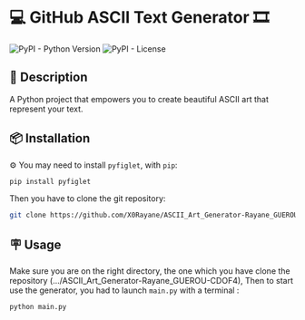 
# 💻 GitHub ASCII Text Generator 🎞️

![PyPI - Python Version](https://img.shields.io/pypi/pyversions/github-readme-terminal)
![PyPI - License](https://img.shields.io/pypi/l/github-readme-terminal)

## 📘 Description

A Python project that empowers you to create beautiful ASCII art that represent your text. 

## 📦 Installation

⚙️ You may need to install `pyfiglet`, with `pip`:

```bash
pip install pyfiglet
```

Then you have to clone the git repository:

```bash
git clone https://github.com/X0Rayane/ASCII_Art_Generator-Rayane_GUEROU-CDOF4
```

## 🪧 Usage

Make sure you are on the right directory, the one which you have clone the repository (.../ASCII_Art_Generator-Rayane_GUEROU-CDOF4), 
Then to start use the generator, you had to launch `main.py` with a terminal :

```bash
python main.py
```